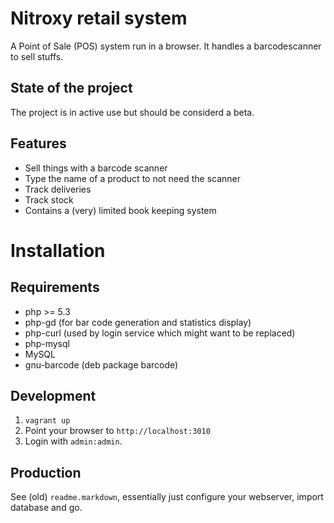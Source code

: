 # Nitroxy retail system

A Point of Sale (POS) system run in a browser. It handles a barcodescanner to sell stuffs.

## State of the project

The project is in active use but should be considerd a beta.

## Features
* Sell things with a barcode scanner
* Type the name of a product to not need the scanner
* Track deliveries
* Track stock
* Contains a (very) limited book keeping system

# Installation

## Requirements

* php >= 5.3
* php-gd (for bar code generation and statistics display)
* php-curl (used by login service which might want to be replaced)
* php-mysql
* MySQL
* gnu-barcode (deb package barcode)

## Development

1. `vagrant up`
2. Point your browser to `http://localhost:3010`
3. Login with `admin:admin`.

## Production

See (old) `readme.markdown`, essentially just configure your webserver, import database and go.
